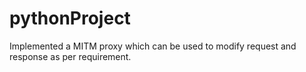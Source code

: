 # pythonProject
Implemented a MITM proxy which can be used to modify request and response as per requirement.

